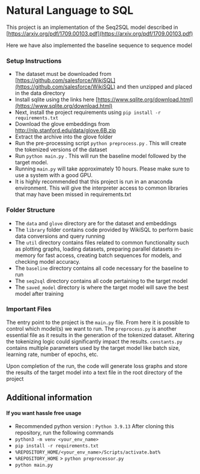 
# Natural Language to SQL


This project is an implementation of the Seq2SQL model described in [https://arxiv.org/pdf/1709.00103.pdf](https://arxiv.org/pdf/1709.00103.pdf)

Here we have also implemented the baseline sequence to sequence model


### Setup Instructions
- The dataset must be downloaded from [https://github.com/salesforce/WikiSQL](https://github.com/salesforce/WikiSQL) and then unzipped and placed in the data directory
- Install sqlite using the links here [https://www.sqlite.org/download.html](https://www.sqlite.org/download.html)
- Next, install the project requirements using `pip install -r requirements.txt`
- Download the glove embeddings from http://nlp.stanford.edu/data/glove.6B.zip
- Extract the archive into the glove folder
- Run the pre-processing script `python preprocess.py` . This will create the tokenized versions of the dataset
- Run `python main.py` . This will run the baseline model followed by the target model.
- Running `main.py` will take approximately 10 hours. Please make sure to use a system with a good GPU.
- It is highly recommended that this project is run in an anaconda environment. This will give the interpreter access to common libraries that may have been missed in requirements.txt


### Folder Structure
- The `data` and `glove` directory are for the dataset and embeddings
- The `library` folder contains code provided by WikiSQL to perform basic data conversions and query running
- The `util` directory contains files related to common functionality such as plotting graphs, loading datasets, preparing parallel datasets in-memory for fast access, creating batch sequences for models, and checking model accuracy.
- The `baseline` directory contains all code necessary for the baseline to run
- The `seq2sql` directory contains all code pertaining to the target model 
- The `saved_model` directory is where the target model will save the best model after training


### Important Files
The entry point to the project is the `main.py`  file. From here it is possible to control which model(s) we want to run. The `preprocess.py` is another essential file as it results in the generation of the tokenized dataset. Altering the tokenizing logic could significantly impact the results. `constants.py` contains multiple parameters used by the target model like batch size, learning rate, number of epochs, etc.

Upon completion of the run, the code will generate loss graphs and store the results of the target model into a text file in the root directory of the project

## Additional information
#### If you want hassle free usage
- Recommended python version : `Python 3.9.13`
After cloning this repository, run the following commands
- `python3 -m venv <your_env_name>`
- `pip install -r requirements.txt`
- `%REPOSITORY_HOME/<your_env_name>/Scripts/activate.bat%`
- `%REPOSITORY_HOME` > `python preprocessor.py`
- `python main.py` 
